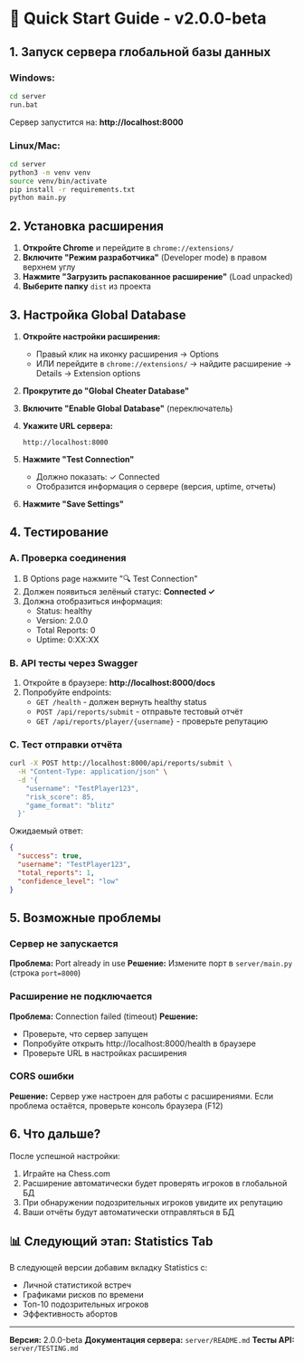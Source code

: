 # 🚀 Quick Start Guide - v2.0.0-beta

## 1. Запуск сервера глобальной базы данных

### Windows:
```bash
cd server
run.bat
```

Сервер запустится на: **http://localhost:8000**

### Linux/Mac:
```bash
cd server
python3 -m venv venv
source venv/bin/activate
pip install -r requirements.txt
python main.py
```

## 2. Установка расширения

1. **Откройте Chrome** и перейдите в `chrome://extensions/`
2. **Включите "Режим разработчика"** (Developer mode) в правом верхнем углу
3. **Нажмите "Загрузить распакованное расширение"** (Load unpacked)
4. **Выберите папку** `dist` из проекта

## 3. Настройка Global Database

1. **Откройте настройки расширения:**
   - Правый клик на иконку расширения → Options
   - ИЛИ перейдите в `chrome://extensions/` → найдите расширение → Details → Extension options

2. **Прокрутите до "Global Cheater Database"**

3. **Включите "Enable Global Database"** (переключатель)

4. **Укажите URL сервера:**
   ```
   http://localhost:8000
   ```

5. **Нажмите "Test Connection"**
   - Должно показать: ✓ Connected
   - Отобразится информация о сервере (версия, uptime, отчеты)

6. **Нажмите "Save Settings"**

## 4. Тестирование

### A. Проверка соединения
1. В Options page нажмите "🔍 Test Connection"
2. Должен появиться зелёный статус: **Connected ✓**
3. Должна отобразиться информация:
   - Status: healthy
   - Version: 2.0.0
   - Total Reports: 0
   - Uptime: 0:XX:XX

### B. API тесты через Swagger
1. Откройте в браузере: **http://localhost:8000/docs**
2. Попробуйте endpoints:
   - `GET /health` - должен вернуть healthy status
   - `POST /api/reports/submit` - отправьте тестовый отчёт
   - `GET /api/reports/player/{username}` - проверьте репутацию

### C. Тест отправки отчёта
```bash
curl -X POST http://localhost:8000/api/reports/submit \
  -H "Content-Type: application/json" \
  -d '{
    "username": "TestPlayer123",
    "risk_score": 85,
    "game_format": "blitz"
  }'
```

Ожидаемый ответ:
```json
{
  "success": true,
  "username": "TestPlayer123",
  "total_reports": 1,
  "confidence_level": "low"
}
```

## 5. Возможные проблемы

### Сервер не запускается
**Проблема:** Port already in use
**Решение:** Измените порт в `server/main.py` (строка `port=8000`)

### Расширение не подключается
**Проблема:** Connection failed (timeout)
**Решение:**
- Проверьте, что сервер запущен
- Попробуйте открыть http://localhost:8000/health в браузере
- Проверьте URL в настройках расширения

### CORS ошибки
**Решение:** Сервер уже настроен для работы с расширениями. Если проблема остаётся, проверьте консоль браузера (F12)

## 6. Что дальше?

После успешной настройки:
1. Играйте на Chess.com
2. Расширение автоматически будет проверять игроков в глобальной БД
3. При обнаружении подозрительных игроков увидите их репутацию
4. Ваши отчёты будут автоматически отправляться в БД

## 📊 Следующий этап: Statistics Tab

В следующей версии добавим вкладку Statistics с:
- Личной статистикой встреч
- Графиками рисков по времени
- Топ-10 подозрительных игроков
- Эффективность абортов

---

**Версия:** 2.0.0-beta
**Документация сервера:** `server/README.md`
**Тесты API:** `server/TESTING.md`
